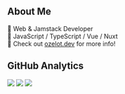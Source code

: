 ## About Me

🔧 Web & Jamstack Developer<br>
💙 JavaScript / TypeScript / Vue / Nuxt<br>
💬 Check out [ozelot.dev](https://ozelot.dev) for more info!

## GitHub Analytics

![](https://raw.githubusercontent.com/ozelotjp-lab/profile-summary-cards/main/profile-summary-card-output/nord_bright/0-profile-details.svg)
![](https://raw.githubusercontent.com/ozelotjp-lab/profile-summary-cards/main/profile-summary-card-output/nord_bright/1-repos-per-language.svg)
![](https://raw.githubusercontent.com/ozelotjp-lab/profile-summary-cards/main/profile-summary-card-output/nord_bright/2-most-commit-language.svg)
